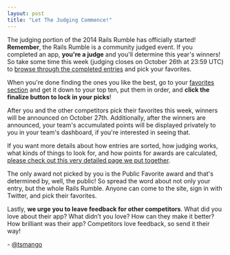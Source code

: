 ```yaml
---
layout: post
title: "Let The Judging Commence!"
---
```


The judging portion of the 2014 Rails Rumble has officially started! **Remember**, the Rails Rumble is a community judged event. If you completed an app, **you're a judge** and you'll determine this year's winners! So take some time this week (judging closes on October 26th at 23:59 UTC) to [browse through the completed entries](http://railsrumble.com/entries/all) and pick your favorites.

When you're done finding the ones you like the best, go to your [favorites section](http://railsrumble.com/entries/favorites) and get it down to your top ten, put them in order, and **click the finalize button to lock in your picks**!

After you and the other competitors pick their favorites this week, winners will be announced on October 27th. Additionally, after the winners are announced, your team's accumulated points will be displayed privately to you in your team's dashboard, if you're interested in seeing that.

If you want more details about how entries are sorted, how judging works, what kinds of things to look for, and how points for awards are calculated, [please check out this very detailed page we put together](http://blog.railsrumble.com/judging).

The only award not picked by you is the Public Favorite award and that's determined by, well, the public! So spread the word about not only your entry, but the whole Rails Rumble. Anyone can come to the site, sign in with Twitter, and pick their favorites.

Lastly, **we urge you to leave feedback for other competitors**. What did you love about their app? What didn’t you love? How can they make it better? How brilliant was their app? Competitors love feedback, so send it their way!

\- [@tsmango](https://twitter.com/tsmango)

